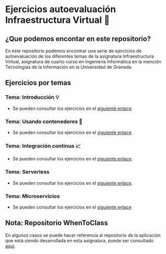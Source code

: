 # Ejercicios autoevaluación Infraestructura Virtual :open_file_folder:

## ¿Que podemos encontar en este repositorio?
En este repositorio podemos encontrar una serie de ejercicios de autoevaluación de los diferentes temas de la asignatura Infraestructura Virtual, asignatura de cuarto curso en Ingeniería Informática en la mención Tecnologías de la Información en la Universidad de Granada.

## Ejercicios por temas
### Tema: Introducción :bulb:
- Se pueden consultar los ejercicios en el [siguiente enlace](https://github.com/antoniocuadros/ejercicios-apuntes-IV/blob/master/Ejercicios/Tema%201%20Introduccion/Ejercicios/Ejercicios_tema_1.md).
  
### Tema: Usando contenedores :minidisc:
- Se pueden consultar los ejercicios en el [siguiente enlace](https://github.com/antoniocuadros/ejercicios-apuntes-IV/blob/master/Ejercicios/Tema_3_Virtualizaci%C3%B3n_ligera_usando_contenedores/Ejercicios%20Virtualizaci%C3%B3n%20ligera%20usando%20contenedores.md).

### Tema: Integración continua :chart_with_upwards_trend:
- Se pueden consultar los ejercicios en el [siguiente enlace](https://github.com/antoniocuadros/ejercicios-apuntes-IV/blob/master/Ejercicios/Tema_Integracion_Continua/ejercicios.md).

### Tema: Serverless
- Se pueden consultar los ejercicios en el [siguiente enlace](https://github.com/antoniocuadros/ejercicios-apuntes-IV/blob/master/Ejercicios/Tema_Serverless/ejercicios.md).

### Tema: Microservicios
- Se pueden consultar los ejercicios en el [siguiente enlace](https://github.com/antoniocuadros/ejercicios-apuntes-IV/blob/master/Ejercicios/Tema_Microservicios/ejercicios.md)

## Nota: Repositorio WhenToClass
En algunos casos se puede hacer referencia al repositorio de la aplicación que está siendo desarrollada en esta asignatura, puede ser consultado [aquí](https://github.com/antoniocuadros/WhenToClass).
